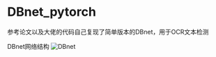 # DBnet_pytorch
参考论文以及大佬的代码自己复现了简单版本的DBnet，用于OCR文本检测

DBnet网络结构
![DBnet](https://pic2.zhimg.com/v2-df1f216dc9442f4a474ef604ab2e9154_1440w.jpg?source=172ae18b)
